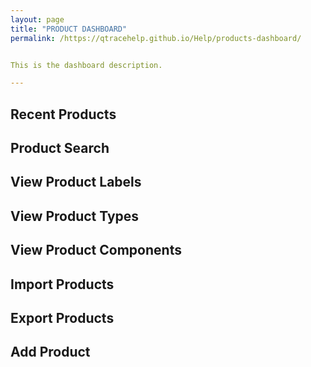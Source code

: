 ```yaml
---
layout: page
title: "PRODUCT DASHBOARD"
permalink: /https://qtracehelp.github.io/Help/products-dashboard/


This is the dashboard description.

---
```


## Recent Products

## Product Search

## View Product Labels

## View Product Types

## View Product Components

## Import Products

## Export Products

## Add Product



